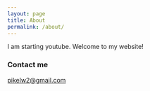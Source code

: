 ```yaml
---
layout: page
title: About
permalink: /about/
---
```


I am starting youtube. Welcome to my website!



### Contact me

[pikelw2@gmail.com](mailto:pikelw2@gmail.com)
